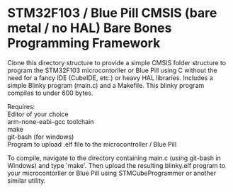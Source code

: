 # STM32F103 / Blue Pill CMSIS (bare metal / no HAL) Bare Bones Programming Framework
Clone this directory structure to provide a simple CMSIS folder structure to program the STM32F103 microcontorller or Blue Pill using C without the need for a fancy IDE (CubeIDE, etc.) or heavy HAL libraries. Includes a simple Blinky program (main.c) and a Makefile. This blinky program compiles to under 600 bytes.

Requires:<br>
Editor of your choice<br>
arm-none-eabi-gcc toolchain<br>
make<br>
git-bash (for windows)<br>
Program to upload .elf file to the microcontroller / Blue Pill<br>

To compile, navigate to the directory containing main.c (using git-bash in Windows) and type 'make'. Then upload the resulting blinky.elf program to your microcontorller or Blue Pill using STMCubeProgrammer or another similar utility.
